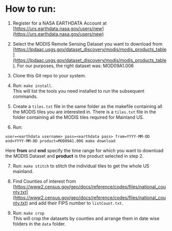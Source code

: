 How to run:
===========

1. Register for a NASA EARTHDATA Account at [https://urs.earthdata.nasa.gov/users/new](https://urs.earthdata.nasa.gov/users/new)
2. Select the MODIS Remote Sensing Dataset you want to download from
 [https://lpdaac.usgs.gov/dataset_discovery/modis/modis_products_table](https://lpdaac.usgs.gov/dataset_discovery/modis/modis_products_table).
 For our purposes, the right dataset was: MOD09A1.006

3. Clone this Git repo to your system.
4. Run: `make install`.  
  This will list the tools you need installed to run the subsequent commands.
5. Create a `tiles.txt` file in the same folder as the makefile containing all the MODIS tiles you are interested in. There is a `tiles.txt` file in the folder containing all the MODIS tiles required for Mainland US.
6. Run:  
```
user=<earthdata username> pass=<earthdata pass> from=YYYY-MM-DD end=YYYY-MM-DD product=MOD09A1.006 make download
```  
Here __from__ and __end__ specify the time range for which you want to download the MODIS Dataset and __product__ is the product selected in step 2.

7. Run: `make stitch` to stitch the individual tiles to get the whole US mainland.

8. Find Counties of interest from [https://www2.census.gov/geo/docs/reference/codes/files/national_county.txt](https://www2.census.gov/geo/docs/reference/codes/files/national_county.txt) and add their FIPS number to `listCount.txt`.
9. Run: `make crop`  
 This will crop the datasets by counties and arrange them in date wise folders in the `data` folder.
